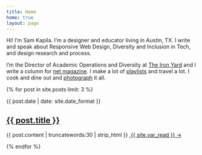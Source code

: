 ```yaml
---
title: Home
home: true
layout: page
---
```


Hi! I’m Sam Kapila. I’m a designer and educator living in Austin, TX. I write and speak about Responsive Web Design, Diversity and Inclusion in Tech, and design research and process. 

I’m the Director of Academic Operations and Diversity at [The Iron Yard](http://www.theironyard.com) and I write a column for [net magazine](http://www.creativebloq.com/search?searchTerm=kapila). I make a lot of [playlists](https://open.spotify.com/user/hamtequila">playlists) and travel a lot. I cook and dine out and <a href="http://www.instagram.com/the_tableaux">photograph</a> it all.

</div></div><div class="recent">

{% for post in site.posts limit: 3 %}
<article>
 <span class="meta">{{ post.date | date: site.date_format }}</span>
 <a href="{{ post.url | prepend: site.baseurl }}"><h2>{{ post.title }}</h2></a>
 <p>{{ post.content | truncatewords:30 | strip_html }}&nbsp;<a class="read-more" href="{{ post.url | prepend: site.baseurl }}"> {{ site.var_read }}  →</a>
 </p>
 {% endfor %}
